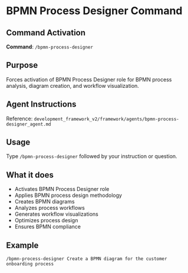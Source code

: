# BPMN Process Designer Command

## Command Activation
**Command**: `/bpmn-process-designer`

## Purpose
Forces activation of BPMN Process Designer role for BPMN process analysis, diagram creation, and workflow visualization.

## Agent Instructions
Reference: `development_framework_v2/framework/agents/bpmn-process-designer_agent.md`

## Usage
Type `/bpmn-process-designer` followed by your instruction or question.

## What it does
- Activates BPMN Process Designer role
- Applies BPMN process design methodology
- Creates BPMN diagrams
- Analyzes process workflows
- Generates workflow visualizations
- Optimizes process design
- Ensures BPMN compliance

## Example
`/bpmn-process-designer Create a BPMN diagram for the customer onboarding process`
